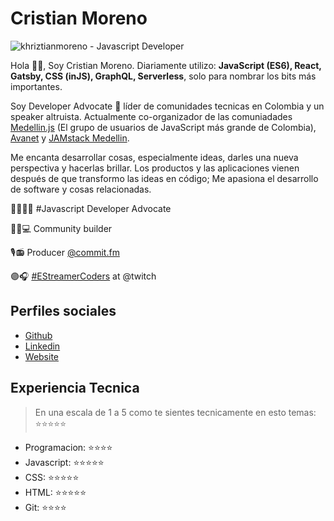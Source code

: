 # Cristian Moreno

![khriztianmoreno - Javascript Developer](https://user-images.githubusercontent.com/1481964/232076480-70c1cc49-9e02-461f-b588-059c16c62c0a.jpeg)

Hola 👋🏻, Soy Cristian Moreno. Diariamente utilizo: **JavaScript (ES6), React, Gatsby, CSS (inJS), GraphQL, Serverless**, solo para nombrar los bits más importantes.

Soy Developer Advocate 🥑 líder de comunidades tecnicas en Colombia y un speaker altruista. Actualmente co-organizador de las comuniadades [Medellin.js](http://medellinjs.org/) (El grupo de usuarios de JavaScript más grande de Colombia), [Avanet](https://avanet.org/) y [JAMstack Medellin](https://www.meetup.com/jamstack-medellin/).

Me encanta desarrollar cosas, especialmente ideas, darles una nueva perspectiva y hacerlas brillar. Los productos y las aplicaciones vienen después de que transformo las ideas en código; Me apasiona el desarrollo de software y cosas relacionadas.


🥑👨🏼‍💻 #Javascript Developer Advocate

🦸🏼💻 Community builder

🎙📻 Producer [@commit.fm](https://anchor.fm/khriztianmoreno)

🟣🎧 [#EStreamerCoders](https://www.twitch.tv/khriztianmoreno) at @twitch

## Perfiles sociales

- [Github](https://github.com/khriztianmoreno/)
- [Linkedin](https://www.linkedin.com/in/khriztianmoreno/)
- [Website](https://khriztianmoreno.dev/)


## Experiencia Tecnica
> En una escala de 1 a 5 como te sientes tecnicamente en esto temas:  ⭐️⭐️⭐️⭐️⭐️

- Programacion: ⭐️⭐️⭐️⭐️
- Javascript: ⭐️⭐️⭐️⭐️⭐️
- CSS: ⭐️⭐️⭐️⭐️⭐️
- HTML: ⭐️⭐️⭐️⭐️⭐️
- Git: ⭐️⭐️⭐️⭐️

